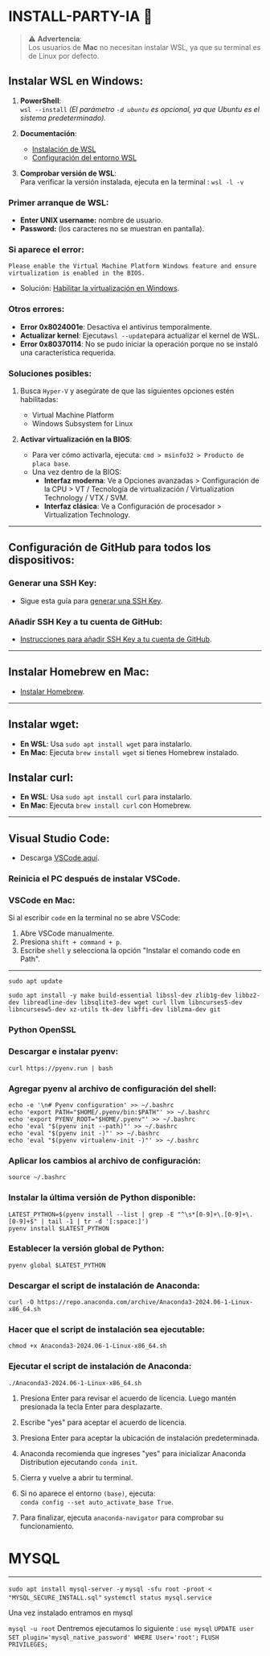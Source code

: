 # INSTALL-PARTY-IA 🎉

> ⚠️ **Advertencia**:  
> Los usuarios de **Mac** no necesitan instalar WSL, ya que su terminal es de Linux por defecto.

## Instalar WSL en Windows:
1. **PowerShell**:  
    ```wsl --install``` 
   *(El parámetro `-d ubuntu` es opcional, ya que Ubuntu es el sistema predeterminado).*

3. **Documentación**:
   - [Instalación de WSL](https://learn.microsoft.com/en-us/windows/wsl/install)
   - [Configuración del entorno WSL](https://learn.microsoft.com/en-us/windows/wsl/setup/environment)

4. **Comprobar versión de WSL**:  
   Para verificar la versión instalada, ejecuta en la terminal :
   ```wsl -l -v```

### Primer arranque de WSL:
- **Enter UNIX username:** nombre de usuario.
- **Password:** (los caracteres no se muestran en pantalla).

### Si aparece el error:
`Please enable the Virtual Machine Platform Windows feature and ensure virtualization is enabled in the BIOS.`

- Solución: [Habilitar la virtualización en Windows](https://support.microsoft.com/en-us/windows/enable-virtualization-on-windows-11-pcs-c5578302-6e43-4b4b-a449-8ced115f58e1).

### Otros errores:
- **Error 0x8024001e**: Desactiva el antivirus temporalmente.
- **Actualizar kernel**: Ejecuta```wsl --update```para actualizar el kernel de WSL.
- **Error 0x80370114**: No se pudo iniciar la operación porque no se instaló una característica requerida.

### Soluciones posibles:
1. Busca `Hyper-V` y asegúrate de que las siguientes opciones estén habilitadas:
   - Virtual Machine Platform
   - Windows Subsystem for Linux

2. **Activar virtualización en la BIOS**:
   - Para ver cómo activarla, ejecuta: `cmd > msinfo32 > Producto de placa base`.
   - Una vez dentro de la BIOS:
     - **Interfaz moderna**: Ve a Opciones avanzadas > Configuración de la CPU > VT / Tecnología de virtualización / Virtualization Technology / VTX / SVM.
     - **Interfaz clásica**: Ve a Configuración de procesador > Virtualization Technology.
---

## Configuración de GitHub para todos los dispositivos:

### Generar una SSH Key:
- Sigue esta guía para [generar una SSH Key](https://docs.github.com/en/authentication/connecting-to-github-with-ssh/generating-a-new-ssh-key-and-adding-it-to-the-ssh-agent).

### Añadir SSH Key a tu cuenta de GitHub:
- [Instrucciones para añadir SSH Key a tu cuenta de GitHub](https://docs.github.com/en/authentication/connecting-to-github-with-ssh/adding-a-new-ssh-key-to-your-github-account).
---

## Instalar Homebrew en Mac:
- [Instalar Homebrew](https://brew.sh/).

---

## Instalar **wget**:
- **En WSL**: Usa `sudo apt install wget` para instalarlo.
- **En Mac**: Ejecuta `brew install wget` si tienes Homebrew instalado.

## Instalar **curl**:
- **En WSL**: Usa `sudo apt install curl` para instalarlo.
- **En Mac**: Ejecuta `brew install curl` con Homebrew.

---

## Visual Studio Code:
- Descarga [VSCode aquí](https://code.visualstudio.com/).

### Reinicia el PC después de instalar VSCode.

### VSCode en Mac:
Si al escribir `code` en la terminal no se abre VSCode:
1. Abre VSCode manualmente.
2. Presiona `shift + command + p`.
3. Escribe `shell` y selecciona la opción "Instalar el comando code en Path".

---
```
sudo apt update
```
```
sudo apt install -y make build-essential libssl-dev zlib1g-dev libbz2-dev libreadline-dev libsqlite3-dev wget curl llvm libncurses5-dev libncursesw5-dev xz-utils tk-dev libffi-dev liblzma-dev git
```
### Python OpenSSL

### Descargar e instalar pyenv:
``` curl https://pyenv.run | bash ```

### Agregar pyenv al archivo de configuración del shell:
```
echo -e '\n# Pyenv configuration' >> ~/.bashrc  
echo 'export PATH="$HOME/.pyenv/bin:$PATH"' >> ~/.bashrc  
echo 'export PYENV_ROOT="$HOME/.pyenv"' >> ~/.bashrc  
echo 'eval "$(pyenv init --path)"' >> ~/.bashrc  
echo 'eval "$(pyenv init -)"' >> ~/.bashrc  
echo 'eval "$(pyenv virtualenv-init -)"' >> ~/.bashrc
```
### Aplicar los cambios al archivo de configuración:
```
source ~/.bashrc
```
### Instalar la última versión de Python disponible:
```
LATEST_PYTHON=$(pyenv install --list | grep -E "^\s*[0-9]+\.[0-9]+\.[0-9]+$" | tail -1 | tr -d '[:space:]')  
pyenv install $LATEST_PYTHON
```
### Establecer la versión global de Python:
```
pyenv global $LATEST_PYTHON
```
### Descargar el script de instalación de Anaconda:
```
curl -O https://repo.anaconda.com/archive/Anaconda3-2024.06-1-Linux-x86_64.sh
```
### Hacer que el script de instalación sea ejecutable:
```
chmod +x Anaconda3-2024.06-1-Linux-x86_64.sh
```
### Ejecutar el script de instalación de Anaconda:
```
./Anaconda3-2024.06-1-Linux-x86_64.sh
```

1. Presiona Enter para revisar el acuerdo de licencia. Luego mantén presionada la tecla Enter para desplazarte.

2. Escribe "yes" para aceptar el acuerdo de licencia.

3. Presiona Enter para aceptar la ubicación de instalación predeterminada.

4. Anaconda recomienda que ingreses "yes" para inicializar Anaconda Distribution ejecutando `conda init`.

5. Cierra y vuelve a abrir tu terminal.

6. Si no aparece el entorno `(base)`, ejecuta:  
```conda config --set auto_activate_base True```.

7. Para finalizar, ejecuta ```anaconda-navigator``` para comprobar su funcionamiento.

# MYSQL
---
```sudo apt install mysql-server -y```
```mysql -sfu root -proot < "MYSQL_SECURE_INSTALL.sql"```
```systemctl status mysql.service```

Una vez instalado entramos en mysql

```mysql -u root```
Dentremos ejecutamos lo siguiente : 
```use mysql```
```UPDATE user SET plugin='mysql_native_password' WHERE User='root';```
```FLUSH PRIVILEGES;```
